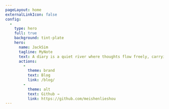 ```yaml
---
pageLayout: home
externalLinkIcon: false
config:
  -
    type: hero
    full: true
    background: tint-plate
    hero:
      name: JackSim
      tagline: MyNote
      text: A diary is a quiet river where thoughts flow freely, carrying whispers of yesterday into the hands of tomorrow.      
      actions:
        -
          theme: brand
          text: Blog
          link: /blog/
        -
          theme: alt
          text: Github →
          link: https://github.com/meishenlieshou
---
```

